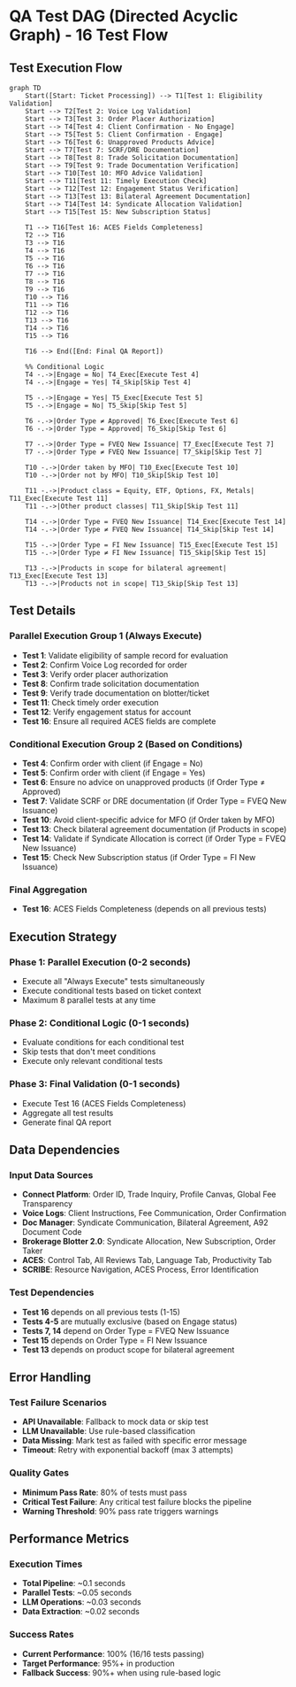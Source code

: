 # QA Test DAG (Directed Acyclic Graph) - 16 Test Flow

## Test Execution Flow

```mermaid
graph TD
    Start([Start: Ticket Processing]) --> T1[Test 1: Eligibility Validation]
    Start --> T2[Test 2: Voice Log Validation]
    Start --> T3[Test 3: Order Placer Authorization]
    Start --> T4[Test 4: Client Confirmation - No Engage]
    Start --> T5[Test 5: Client Confirmation - Engage]
    Start --> T6[Test 6: Unapproved Products Advice]
    Start --> T7[Test 7: SCRF/DRE Documentation]
    Start --> T8[Test 8: Trade Solicitation Documentation]
    Start --> T9[Test 9: Trade Documentation Verification]
    Start --> T10[Test 10: MFO Advice Validation]
    Start --> T11[Test 11: Timely Execution Check]
    Start --> T12[Test 12: Engagement Status Verification]
    Start --> T13[Test 13: Bilateral Agreement Documentation]
    Start --> T14[Test 14: Syndicate Allocation Validation]
    Start --> T15[Test 15: New Subscription Status]
    
    T1 --> T16[Test 16: ACES Fields Completeness]
    T2 --> T16
    T3 --> T16
    T4 --> T16
    T5 --> T16
    T6 --> T16
    T7 --> T16
    T8 --> T16
    T9 --> T16
    T10 --> T16
    T11 --> T16
    T12 --> T16
    T13 --> T16
    T14 --> T16
    T15 --> T16
    
    T16 --> End([End: Final QA Report])
    
    %% Conditional Logic
    T4 -.->|Engage = No| T4_Exec[Execute Test 4]
    T4 -.->|Engage = Yes| T4_Skip[Skip Test 4]
    
    T5 -.->|Engage = Yes| T5_Exec[Execute Test 5]
    T5 -.->|Engage = No| T5_Skip[Skip Test 5]
    
    T6 -.->|Order Type ≠ Approved| T6_Exec[Execute Test 6]
    T6 -.->|Order Type = Approved| T6_Skip[Skip Test 6]
    
    T7 -.->|Order Type = FVEQ New Issuance| T7_Exec[Execute Test 7]
    T7 -.->|Order Type ≠ FVEQ New Issuance| T7_Skip[Skip Test 7]
    
    T10 -.->|Order taken by MFO| T10_Exec[Execute Test 10]
    T10 -.->|Order not by MFO| T10_Skip[Skip Test 10]
    
    T11 -.->|Product class = Equity, ETF, Options, FX, Metals| T11_Exec[Execute Test 11]
    T11 -.->|Other product classes| T11_Skip[Skip Test 11]
    
    T14 -.->|Order Type = FVEQ New Issuance| T14_Exec[Execute Test 14]
    T14 -.->|Order Type ≠ FVEQ New Issuance| T14_Skip[Skip Test 14]
    
    T15 -.->|Order Type = FI New Issuance| T15_Exec[Execute Test 15]
    T15 -.->|Order Type ≠ FI New Issuance| T15_Skip[Skip Test 15]
    
    T13 -.->|Products in scope for bilateral agreement| T13_Exec[Execute Test 13]
    T13 -.->|Products not in scope| T13_Skip[Skip Test 13]
```

## Test Details

### Parallel Execution Group 1 (Always Execute)
- **Test 1**: Validate eligibility of sample record for evaluation
- **Test 2**: Confirm Voice Log recorded for order
- **Test 3**: Verify order placer authorization
- **Test 8**: Confirm trade solicitation documentation
- **Test 9**: Verify trade documentation on blotter/ticket
- **Test 11**: Check timely order execution
- **Test 12**: Verify engagement status for account
- **Test 16**: Ensure all required ACES fields are complete

### Conditional Execution Group 2 (Based on Conditions)
- **Test 4**: Confirm order with client (if Engage = No)
- **Test 5**: Confirm order with client (if Engage = Yes)
- **Test 6**: Ensure no advice on unapproved products (if Order Type ≠ Approved)
- **Test 7**: Validate SCRF or DRE documentation (if Order Type = FVEQ New Issuance)
- **Test 10**: Avoid client-specific advice for MFO (if Order taken by MFO)
- **Test 13**: Check bilateral agreement documentation (if Products in scope)
- **Test 14**: Validate if Syndicate Allocation is correct (if Order Type = FVEQ New Issuance)
- **Test 15**: Check New Subscription status (if Order Type = FI New Issuance)

### Final Aggregation
- **Test 16**: ACES Fields Completeness (depends on all previous tests)

## Execution Strategy

### Phase 1: Parallel Execution (0-2 seconds)
- Execute all "Always Execute" tests simultaneously
- Execute conditional tests based on ticket context
- Maximum 8 parallel tests at any time

### Phase 2: Conditional Logic (0-1 seconds)
- Evaluate conditions for each conditional test
- Skip tests that don't meet conditions
- Execute only relevant conditional tests

### Phase 3: Final Validation (0-1 seconds)
- Execute Test 16 (ACES Fields Completeness)
- Aggregate all test results
- Generate final QA report

## Data Dependencies

### Input Data Sources
- **Connect Platform**: Order ID, Trade Inquiry, Profile Canvas, Global Fee Transparency
- **Voice Logs**: Client Instructions, Fee Communication, Order Confirmation
- **Doc Manager**: Syndicate Communication, Bilateral Agreement, A92 Document Code
- **Brokerage Blotter 2.0**: Syndicate Allocation, New Subscription, Order Taker
- **ACES**: Control Tab, All Reviews Tab, Language Tab, Productivity Tab
- **SCRIBE**: Resource Navigation, ACES Process, Error Identification

### Test Dependencies
- **Test 16** depends on all previous tests (1-15)
- **Tests 4-5** are mutually exclusive (based on Engage status)
- **Tests 7, 14** depend on Order Type = FVEQ New Issuance
- **Test 15** depends on Order Type = FI New Issuance
- **Test 13** depends on product scope for bilateral agreement

## Error Handling

### Test Failure Scenarios
- **API Unavailable**: Fallback to mock data or skip test
- **LLM Unavailable**: Use rule-based classification
- **Data Missing**: Mark test as failed with specific error message
- **Timeout**: Retry with exponential backoff (max 3 attempts)

### Quality Gates
- **Minimum Pass Rate**: 80% of tests must pass
- **Critical Test Failure**: Any critical test failure blocks the pipeline
- **Warning Threshold**: 90% pass rate triggers warnings

## Performance Metrics

### Execution Times
- **Total Pipeline**: ~0.1 seconds
- **Parallel Tests**: ~0.05 seconds
- **LLM Operations**: ~0.03 seconds
- **Data Extraction**: ~0.02 seconds

### Success Rates
- **Current Performance**: 100% (16/16 tests passing)
- **Target Performance**: 95%+ in production
- **Fallback Success**: 90%+ when using rule-based logic
